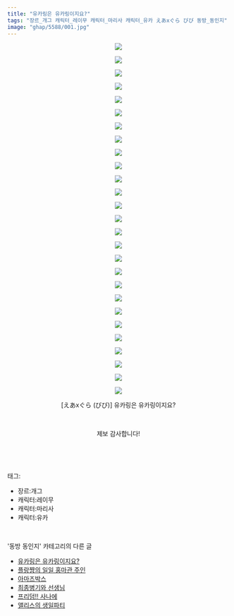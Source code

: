 ```yaml
---
title: "유카링은 유카링이지요?"
tags: "장르_개그 캐릭터_레이무 캐릭터_마리사 캐릭터_유카 えあxぐら びび 동방_동인지"
image: "ghap/5588/001.jpg"
---
```

<div class="article">
<p style="text-align: center; clear: none; float: none;"><img src="{{ site.nasurl }}/ghap/5588/001.jpg"/></p>
<p style="text-align: center; clear: none; float: none;"><img src="{{ site.nasurl }}/ghap/5588/002.jpg"/></p>
<p style="text-align: center; clear: none; float: none;"><img src="{{ site.nasurl }}/ghap/5588/003.jpg"/></p>
<p style="text-align: center; clear: none; float: none;"><img src="{{ site.nasurl }}/ghap/5588/004.jpg"/></p>
<p style="text-align: center; clear: none; float: none;"><img src="{{ site.nasurl }}/ghap/5588/005.jpg"/></p>
<p style="text-align: center; clear: none; float: none;"><img src="{{ site.nasurl }}/ghap/5588/006.jpg"/></p>
<p style="text-align: center; clear: none; float: none;"><img src="{{ site.nasurl }}/ghap/5588/007.jpg"/></p>
<p style="text-align: center; clear: none; float: none;"><img src="{{ site.nasurl }}/ghap/5588/008.jpg"/></p>
<p style="text-align: center; clear: none; float: none;"><img src="{{ site.nasurl }}/ghap/5588/009.jpg"/></p>
<p style="text-align: center; clear: none; float: none;"><img src="{{ site.nasurl }}/ghap/5588/010.jpg"/></p>
<p style="text-align: center; clear: none; float: none;"><img src="{{ site.nasurl }}/ghap/5588/011.jpg"/></p>
<p style="text-align: center; clear: none; float: none;"><img src="{{ site.nasurl }}/ghap/5588/012.jpg"/></p>
<p style="text-align: center; clear: none; float: none;"><img src="{{ site.nasurl }}/ghap/5588/013.jpg"/></p>
<p style="text-align: center; clear: none; float: none;"><img src="{{ site.nasurl }}/ghap/5588/014.jpg"/></p>
<p style="text-align: center; clear: none; float: none;"><img src="{{ site.nasurl }}/ghap/5588/015.jpg"/></p>
<p style="text-align: center; clear: none; float: none;"><img src="{{ site.nasurl }}/ghap/5588/016.jpg"/></p>
<p style="text-align: center; clear: none; float: none;"><img src="{{ site.nasurl }}/ghap/5588/017.jpg"/></p>
<p style="text-align: center; clear: none; float: none;"><img src="{{ site.nasurl }}/ghap/5588/018.jpg"/></p>
<p style="text-align: center; clear: none; float: none;"><img src="{{ site.nasurl }}/ghap/5588/019.jpg"/></p>
<p style="text-align: center; clear: none; float: none;"><img src="{{ site.nasurl }}/ghap/5588/020.jpg"/></p>
<p style="text-align: center; clear: none; float: none;"><img src="{{ site.nasurl }}/ghap/5588/021.jpg"/></p>
<p style="text-align: center; clear: none; float: none;"><img src="{{ site.nasurl }}/ghap/5588/022.jpg"/></p>
<p style="text-align: center; clear: none; float: none;"><img src="{{ site.nasurl }}/ghap/5588/023.jpg"/></p>
<p style="text-align: center; clear: none; float: none;"><img src="{{ site.nasurl }}/ghap/5588/024.jpg"/></p>
<p style="text-align: center; clear: none; float: none;"><img src="{{ site.nasurl }}/ghap/5588/025.jpg"/></p>
<p style="text-align: center; clear: none; float: none;"><img src="{{ site.nasurl }}/ghap/5588/026.jpg"/></p>
<p style="text-align: center; clear: none; float: none;"><img src="{{ site.nasurl }}/ghap/5588/027.jpg"/></p>
<p style="text-align: center; clear: none; float: none;">[えあxぐら (びび)] 유카링은 유카링이지요?</p>
<p style="text-align: center; clear: none; float: none;"><br/></p>
<p style="text-align: center; clear: none; float: none;">제보 감사합니다!</p>
<p><br/></p>
</div><br/>
<div class="tagTrail">
<p>태그: </p>
<ul>
<li>장르:개그</li>
<li>캐릭터:레이무</li>
<li>캐릭터:마리사</li>
<li>캐릭터:유카</li>
</ul>
</div><br/>
<div class="another">
<p>'동방 동인지' 카테고리의 다른 글</p>
<ul>
<li><a href="/2019-01-15-ghap_5588">유카링은 유카링이지요?</a></li>
<li><a href="/2019-01-07-ghap_5524">플랑쨩의 일일 홍마관 주인</a></li>
<li><a href="/2019-01-05-ghap_5514">아마즈박스</a></li>
<li><a href="/2019-01-05-ghap_5513">최종병기와 선생님</a></li>
<li><a href="/2019-01-02-ghap_5507">프리덤!! 사나에</a></li>
<li><a href="/2019-01-02-ghap_5502">앨리스의 생일파티</a></li>
</ul>
</div><br/>
